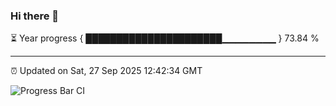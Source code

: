 ### Hi there 👋

⏳ Year progress { ██████████████████████▁▁▁▁▁▁▁▁ } 73.84 %

---

⏰ Updated on Sat, 27 Sep 2025 12:42:34 GMT

![Progress Bar CI](https://github.com/ZhaoGui/ZhaoGui/workflows/Progress%20Bar%20CI/badge.svg)
